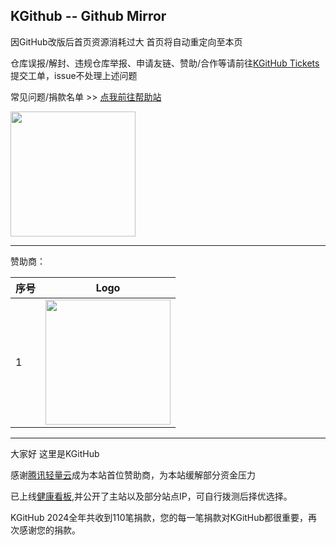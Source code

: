 ## KGithub -- Github Mirror

因GitHub改版后首页资源消耗过大 首页将自动重定向至本页

仓库误报/解封、违规仓库举报、申请友链、赞助/合作等请前往[KGitHub Tickets](https://ticket.kkgithub.com)提交工单，issue不处理上述问题

常见问题/捐款名单 >> [点我前往帮助站](https://help.kkgithub.com)

<a href="https://afdian.com/a/kgithub"><img width="200" src="https://pic1.afdiancdn.com/static/img/welcome/button-sponsorme.jpg" alt=""></a >

---------

赞助商：

| 序号 | Logo                                                         |
| ---- | ------------------------------------------------------------ |
| 1    | <a href="https://cloud.tencent.com/product/lighthouse?from=help.kkgithub.com&cps_key=e5032b6c916fa600e96dfcdad3034fe2"><img width="200" src="https://help.kkgithub.com/assets/images/sponsor/tencentcloud_lighthouse-bright.svg" alt=""></a > |

--------


大家好 这里是KGitHub



感谢[腾讯轻量云](https://cloud.tencent.com/product/lighthouse?from=kkgithub.com&cps_key=e5032b6c916fa600e96dfcdad3034fe2&cps_promotion_id=101568)成为本站首位赞助商，为本站缓解部分资金压力

已上线[健康看板](https://status.kkgithub.com/status/kgithub),并公开了主站以及部分站点IP，可自行拨测后择优选择。

KGitHub 2024全年共收到110笔捐款，您的每一笔捐款对KGitHub都很重要，再次感谢您的捐款。


